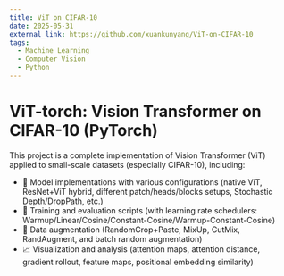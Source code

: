 ```yaml
---
title: ViT on CIFAR-10
date: 2025-05-31
external_link: https://github.com/xuankunyang/ViT-on-CIFAR-10
tags:
  - Machine Learning
  - Computer Vision
  - Python
---
```


# ViT-torch: Vision Transformer on CIFAR-10 (PyTorch)

This project is a complete implementation of Vision Transformer (ViT) applied to small-scale datasets (especially CIFAR-10), including:
- 🎯 Model implementations with various configurations (native ViT, ResNet+ViT hybrid, different patch/heads/blocks setups, Stochastic Depth/DropPath, etc.)
- 🌹 Training and evaluation scripts (with learning rate schedulers: Warmup/Linear/Cosine/Constant-Cosine/Warmup-Constant-Cosine)
- 🧩 Data augmentation (RandomCrop+Paste, MixUp, CutMix, RandAugment, and batch random augmentation)
- 📈 Visualization and analysis (attention maps, attention distance, gradient rollout, feature maps, positional embedding similarity)

<!--more-->